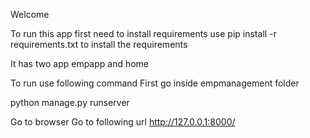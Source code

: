 Welcome

To run this app first need to install requirements
use
pip install -r requirements.txt 
to install the requirements

It has two app empapp and home

To run use following command 
First go inside empmanagement folder 

python manage.py runserver

Go to browser
Go to following url
http://127.0.0.1:8000/

